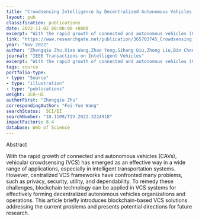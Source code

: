 ```yaml
---
title: "Crowdsensing Intelligence by Decentralized Autonomous Vehicles Organizations and Operations"
layout: pub
classification: publications
date: 2022-11-02 00:00:00 +0000
excerpt: "With the rapid growth of connected and autonomous vehicles (CAVs), vehicular crowdsensing (VCS) has emerged as an effective way in a wide range of applications, especially in intelligent transportation systems. However, centralized VCS frameworks have confronted many problems, such as privacy, security, utility, and dependability. To remedy these c..."
link: "https://www.researchgate.net/publication/365703745_Crowdsensing_Intelligence_by_Decentralized_Autonomous_Vehicles_Organizations_and_Operations"
year: "Nov 2022"
author: "Zhengqiu Zhu,Xiao Wang,Zhao Yong,Sihang Qiu,Zhong Liu,Bin Chen,Fei-Yue Wang,"
journal: "IEEE Transactions on Intelligent Vehicles"
excerpt: "With the rapid growth of connected and autonomous vehicles (CAVs), vehicular crowdsensing (VCS) has emerged as an effective way in a wide range of applications, especially in intelligent transportation systems. However, centralized VCS frameworks have confronted many problems, such as privacy, security, utility, and dependability. To remedy these c..."
tags: source
portfolio-type: 
- type: "Source"
- type: "illustration"
- type: "publications"
weight: JCR一区
authorFirst: "Zhengqiu Zhu"
correspondingAuthor: "Fei-Yue Wang"
searchStatus:  SCI/EI
searchNumber: "10.1109/TIV.2022.3224918"
impactFactors: 8.4
database: Web of Science
---
```

Abstract

With the rapid growth of connected and autonomous vehicles (CAVs), vehicular crowdsensing (VCS) has emerged as an effective way in a wide range of applications, especially in intelligent transportation systems. However, centralized VCS frameworks have confronted many problems, such as privacy, security, utility, and dependability. To remedy these challenges, blockchain technology can be applied in VCS systems for effectively forming decentralized autonomous vehicles organizations and operations. This article briefly introduces blockchain-based VCS solutions addressing the current problems and presents potential directions for future research.
